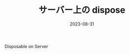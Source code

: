 ﻿---
layout: post
title:  サーバー上の dispose
date:  2023-08-31
article: articles/disposable-on-server/index.html
---
Disposable on Server
